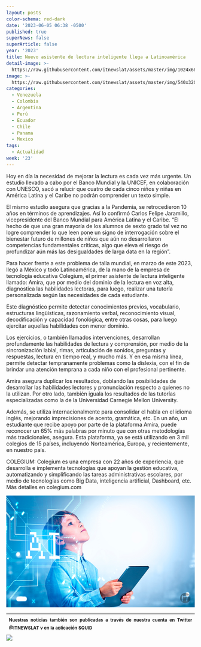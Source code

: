```yaml
---
layout: posts
color-schema: red-dark
date: '2023-06-05 06:38 -0500'
published: true
superNews: false
superArticle: false
year: '2023'
title: Nuevo asistente de lectura inteligente llega a Latinoamérica
detail-image: >-
  https://raw.githubusercontent.com/itnewslat/assets/master/img/1024x680/nino-AI-g.jpg
image: >-
  https://raw.githubusercontent.com/itnewslat/assets/master/img/540x320/nino-AI-p.jpg
categories:
  - Venezuela
  - Colombia
  - Argentina
  - Perú
  - Ecuador
  - Chile
  - Panama
  - Mexico
tags:
  - Actualidad
week: '23'
---
```

Hoy en día la necesidad de mejorar la lectura es cada vez más urgente. Un estudio llevado a cabo por el Banco Mundial y la UNICEF, en colaboración con UNESCO, sacó a relucir que cuatro de cada cinco niños y niñas en América Latina y el Caribe no podrán comprender un texto simple.

El mismo estudio asegura que gracias a la Pandemia, se retrocedieron 10 años en términos de aprendizajes. Así lo confirmó Carlos Felipe Jaramillo, vicepresidente del Banco Mundial para América Latina y el Caribe. “El hecho de que una gran mayoría de los alumnos de sexto grado tal vez no logre comprender lo que leen pone un signo de interrogación sobre el bienestar futuro de millones de niños que aún no desarrollaron competencias fundamentales críticas, algo que eleva el riesgo de profundizar aún más las desigualdades de larga data en la región”.

Para hacer frente a este problema de talla mundial, en marzo de este 2023, llegó a México y todo Latinoamérica, de la mano de la empresa de tecnología educativa Colegium, el primer asistente de lectura inteligente llamado: Amira, que por medio del dominio de la lectura en voz alta, diagnostica las habilidades lectoras, para luego, realizar una tutoría personalizada según las necesidades de cada estudiante. 

Este diagnóstico permite detectar conocimientos previos, vocabulario, estructuras lingüísticas, razonamiento verbal, reconocimiento visual, decodificación y capacidad fonológica, entre otras cosas, para luego ejercitar aquellas habilidades con menor dominio. 

Los ejercicios, o también llamados intervenciones, desarrollan profundamente las habilidades de lectura y comprensión, por medio de la sincronización labial, rimas, articulación de sonidos, preguntas y respuestas, lectura en tiempo real, y mucho más. Y en esa misma línea, permite detectar tempranamente problemas como la dislexia, con el fin de brindar una atención temprana a cada niño con el profesional pertinente. 

Amira asegura duplicar los resultados, doblando las posibilidades de desarrollar las habilidades lectores y pronunciación respecto a quienes no la utilizan. Por otro lado, también iguala los resultados de las tutorías especializadas como la de la  Universidad Carnegie Mellon University. 

Además, se utiliza internacionalmente para consolidar el habla en el idioma inglés, mejorando imprecisiones de acento, gramática, etc. En un año, un estudiante que recibe apoyo por parte de la plataforma Amira, puede reconocer un 65% más palabras por minuto que con otras metodologías más tradicionales, asegura.
Esta plataforma, ya se está utilizando en 3 mil colegios de 15 países, incluyendo Norteamérica, Europa, y recientemente, en nuestro país. 

COLEGIUM: 
Colegium es una empresa con 22 años de experiencia, que desarrolla e implementa tecnologías que apoyan la gestión educativa, automatizando y simplificando las tareas administrativas escolares, por medio de tecnologías como Big Data, inteligencia artificial, Dashboard, etc. Más detalles en colegium.com

![](https://raw.githubusercontent.com/itnewslat/assets/master/img/540x320/nino-AI-p.jpg)

<table style="height: 42px;" width="569">
<tbody>
<tr>
<td style="text-align: justify;"><sub><strong>Nuestras noticias también son publicadas a través de nuestra cuenta en Twitter <a href="https://twitter.com/itnewslat?lang=es">@ITNEWSLAT</a> y en la aplicación <a href="https://squidapp.co/en/">SQUID</a></strong></sub></td>
</tr>
</tbody>
</table>
<img src="https://tracker.metricool.com/c3po.jpg?hash=56f88a41e39ab42c063cc51676587a04"/>